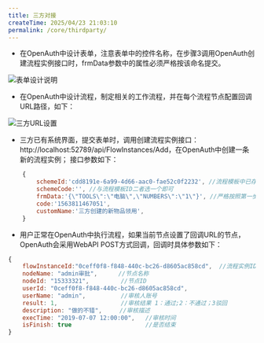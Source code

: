 ```yaml
---
title: 三方对接
createTime: 2025/04/23 21:03:10
permalink: /core/thirdparty/
---
```

* 在OpenAuth中设计表单，注意表单中的控件名称，在步骤3调用OpenAuth创建流程实例接口时，frmData参数中的属性必须严格按该命名提交。

![](/formthirdparty.png "表单设计说明")


* 在OpenAuth中设计流程，制定相关的工作流程，并在每个流程节点配置回调URL路径，如下：

![](/flowthirdparty.png "三方URL设置")

* 三方已有系统界面，提交表单时，调用创建流程实例接口：http://localhost:52789/api/FlowInstances/Add，在OpenAuth中创建一条新的流程实例； 接口参数如下：

```javascript
    {
        schemeId:'cdd8191e-6a99-4d66-aac0-fae52c0f2232', //流程模板中已存在的模板ID
        schemeCode:'', //与流程模板ID二者选一个即可
        frmData:'{\"TOOLS\":\"电脑\",\"NUMBERS\":\"1\"}', //严格按照第一步中表单规则
        code:'1563811467051',
        customName:'三方创建的新物品领用',
    }
```

* 用户正常在OpenAuth中执行流程，如果当前节点设置了回调URL的节点，OpenAuth会采用WebAPI POST方式回调，回调时具体参数如下：
```javascript
{
    flowInstanceId:"0ceff0f8-f848-440c-bc26-d8605ac858cd",  //流程实例ID
    nodeName: "admin审批",      //节点名称
    nodeId: "15333321",         //节点ID
    userId: "0ceff0f8-f848-440c-bc26-d8605ac858cd",
    userName: "admin",          //审核人账号
    result: 1,                  //审核结果 1：通过;2：不通过；3驳回
    description: "做的不错",     //审核描述
    execTime: "2019-07-07 12:00:00",   //审核时间
    isFinish: true                     //是否结束
}
```